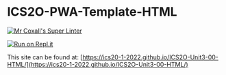 # ICS2O-PWA-Template-HTML

[![Mr Coxall's Super Linter](https://github.com/ics20-1-2022/ICS2O-Unit3-00-HTML/workflows/Mr%20Coxall's%20Super%20Linter/badge.svg)](https://github.com/ics20-1-2022/ICS2O-Unit3-00-HTML/actions)

[![Run on Repl.it](https://repl.it/badge/github/ics20-1-2022/ICS2O-Unit3-00-HTML)](https://repl.it/github/ics20-1-2022/ICS2O-Unit3-00-HTML)

This site can be found at: [https://ics20-1-2022.github.io/ICS2O-Unit3-00-HTML/](https://ics20-1-2022.github.io/ICS2O-Unit3-00-HTML/)
